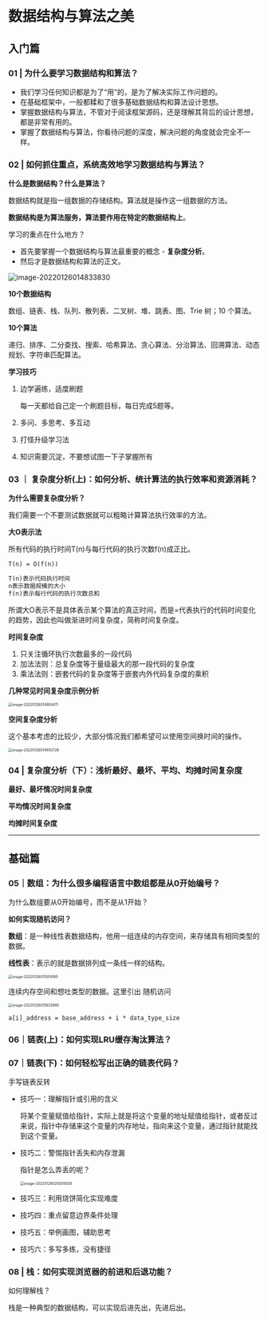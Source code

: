 # 数据结构与算法之美



## 入门篇

### 01 | 为什么要学习数据结构和算法？

- 我们学习任何知识都是为了“用”的，是为了解决实际工作问题的。
- 在基础框架中，一般都糅和了很多基础数据结构和算法设计思想。
- 掌握数据结构与算法，不管对于阅读框架源码，还是理解其背后的设计思想，都是非常有用的。
- 掌握了数据结构与算法，你看待问题的深度，解决问题的角度就会完全不一样。

### 02 | 如何抓住重点，系统高效地学习数据结构与算法？

**什么是数据结构？什么是算法？**

数据结构就是指一组数据的存储结构。算法就是操作这一组数据的方法。

**数据结构是为算法服务，算法要作用在特定的数据结构上**。

学习的重点在什么地方？

- 首先要掌握一个数据结构与算法最重要的概念 - **复杂度分析**。
- 然后才是数据结构和算法的正文。

![image-20220126014833830](https://tva1.sinaimg.cn/large/008i3skNly1gyqiso4dd9j30mw1bytcj.jpg)

**10个数据结构**

数组、链表、栈、队列、散列表、二叉树、堆、跳表、图、Trie 树；10 个算法。

**10个算法**

递归、排序、二分查找、搜索、哈希算法、贪心算法、分治算法、回溯算法、动态规划、字符串匹配算法。

**学习技巧**

1. 边学遍练，适度刷题

   每一天都给自己定一个刷题目标，每日完成5题等。

2. 多问、多思考、多互动

3. 打怪升级学习法

4. 知识需要沉淀，不要想试图一下子掌握所有

### 03 ｜ 复杂度分析(上)：如何分析、统计算法的执行效率和资源消耗？

**为什么需要复杂度分析？**

我们需要一个不要测试数据就可以粗略计算算法执行效率的方法。

**大O表示法**

所有代码的执行时间T(n)与每行代码的执行次数f(n)成正比。

```xml
T(n) = O(f(n))

T(n)表示代码执行时间
n表示数据规模的大小
f(n)表示每行代码的执行次数总和
```

所谓大O表示不是具体表示某个算法的真正时间，而是=代表执行的代码时间变化的趋势，因此也叫做渐进时间复杂度，简称时间复杂度。

**时间复杂度**

1. 只关注循环执行次数最多的一段代码
2. 加法法则：总复杂度等于量级最大的那一段代码的复杂度
3. 乘法法则：嵌套代码的复杂度等于嵌套内外代码复杂度的乘积

**几种常见时间复杂度示例分析**

<img src="https://tva1.sinaimg.cn/large/008i3skNly1gyqiskcvu9j30tu0icjtg.jpg" alt="image-20220126014904411" style="zoom:50%;" />

**空间复杂度分析**

这个基本考虑的比较少，大部分情况我们都希望可以使用空间换时间的操作。

<img src="https://tva1.sinaimg.cn/large/008i3skNly1gyqisephsij30uu0n4wfz.jpg" alt="image-20220126014930726" style="zoom:50%;" />

### 04 | 复杂度分析（下）：浅析最好、最坏、平均、均摊时间复杂度

**最好、最坏情况时间复杂度**

**平均情况时间复杂度**

**均摊时间复杂度**

***

## 基础篇

### 05｜数组：为什么很多编程语言中数组都是从0开始编号？

为什么数组要从0开始编号，而不是从1开始？

**如何实现随机访问？**

**数组**：是一种线性表数据结构，他用一组连续的内存空间，来存储具有相同类型的数据。

**线性表**：表示的就是数据排列成一条线一样的结构。

<img src="https://tva1.sinaimg.cn/large/008i3skNly1gyqit4uzn9j30u80q20um.jpg" alt="image-20220126015559165" style="zoom:50%;" />

连续内存空间和想吐类型的数据。这里引出 随机访问

<img src="https://tva1.sinaimg.cn/large/008i3skNly1gyqit8gmu6j30ry0s4wg6.jpg" alt="image-20220126015633980" style="zoom:50%;" />

``a[i]_address = base_address + i * data_type_size``

### 06｜链表(上)：如何实现LRU缓存淘汰算法？



### 07｜链表(下)：如何轻松写出正确的链表代码？

手写链表反转

* 技巧一：理解指针或引用的含义

  将某个变量赋值给指针，实际上就是将这个变量的地址赋值给指针，或者反过来说，指针中存储来这个变量的内存地址，指向来这个变量，通过指针就能找到这个变量。

* 技巧二：警惕指针丢失和内存泄漏

  指针是怎么弄丢的呢？

  <img src="https://tva1.sinaimg.cn/large/008i3skNly1gyqitbvzx5j30ta0ey3z7.jpg" alt="image-20220126020005008" style="zoom:50%;" />

* 技巧三：利用烧饼简化实现难度

* 技巧四：重点留意边界条件处理

* 技巧五：举例画图，辅助思考

* 技巧六：多写多练，没有捷径



### 08 | 栈：如何实现浏览器的前进和后退功能？

如何理解栈？

栈是一种典型的数据结构，可以实现后进先出，先进后出。